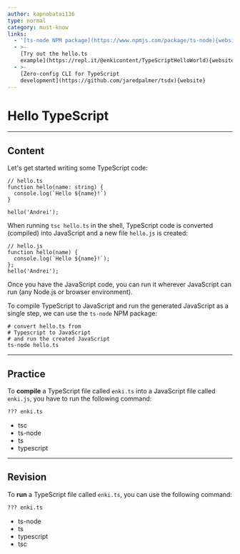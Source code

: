 ```yaml
---
author: kapnobatai136
type: normal
category: must-know
links:
  - '[ts-node NPM package](https://www.npmjs.com/package/ts-node){website}'
  - >-
    [Try out the hello.ts
    example](https://repl.it/@enkicontent/TypeScriptHelloWorld){website}
  - >-
    [Zero-config CLI for TypeScript
    development](https://github.com/jaredpalmer/tsdx){website}
---
```


# Hello TypeScript


---

## Content

Let's get started writing some TypeScript code:

```plain-text
// hello.ts
function hello(name: string) {
  console.log(`Hello ${name}!`)
}

hello('Andrei');
```

When running `tsc hello.ts` in the shell, TypeScript code is converted (compiled) into JavaScript and a new file `hello.js` is created:

```plain-text
// hello.js
function hello(name) {
  console.log(`Hello ${name}!`);
};
hello('Andrei');
```

Once you have the JavaScript code, you can run it wherever JavaScript can run (any Node.js or browser environment).

To compile TypeScript to JavaScript and run the generated JavaScript as a single step, we can use the `ts-node` NPM package:

```plain-text
# convert hello.ts from
# Typescript to JavaScript
# and run the created JavaScript
ts-node hello.ts
```


---

## Practice

To **compile** a TypeScript file called `enki.ts` into a JavaScript file called `enki.js`, you have to run the following command:

```bash
??? enki.ts
```

- tsc
- ts-node
- ts
- typescript


---

## Revision

To **run** a TypeScript file called `enki.ts`, you can use the following command:

```bash
??? enki.ts
```

- ts-node
- ts
- typescript
- tsc
 
